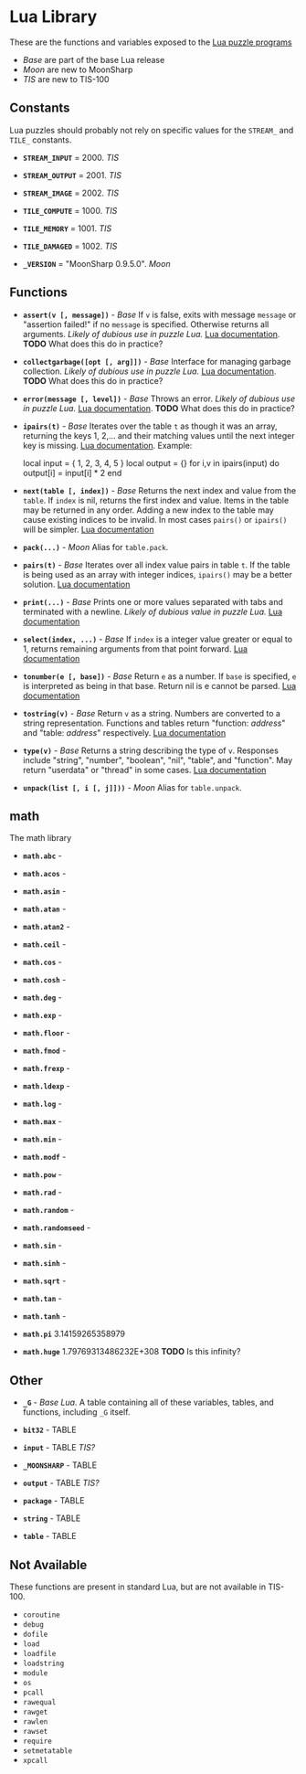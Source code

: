 Lua Library
===========

These are the functions and variables exposed to the [Lua puzzle programs](lua.html)

   * _Base_ are part of the base Lua release
   * _Moon_ are new to MoonSharp
   * _TIS_ are new to TIS-100

Constants
---------

Lua puzzles should probably not rely on specific values for the `STREAM_` and `TILE_` constants.

   * **`STREAM_INPUT`**  = 2000. _TIS_

   * **`STREAM_OUTPUT`** = 2001. _TIS_

   * **`STREAM_IMAGE`**  = 2002. _TIS_

   * **`TILE_COMPUTE`**  = 1000. _TIS_

   * **`TILE_MEMORY`**   = 1001. _TIS_

   * **`TILE_DAMAGED`**  = 1002. _TIS_

   * **`_VERSION`**      = "MoonSharp 0.9.5.0". _Moon_

Functions
---------

   * **`assert(v [, message])`** - _Base_ If `v` is false, exits with message `message` or "assertion failed!" if no `message` is specified. Otherwise returns all arguments. _Likely of dubious use in puzzle Lua._ [Lua documentation](http://www.lua.org/manual/5.2/manual.html#pdf-assert). **TODO** What does this do in practice?

   * **`collectgarbage([opt [, arg]])`** - _Base_ Interface for managing garbage collection. _Likely of dubious use in puzzle Lua._ [Lua documentation](http://www.lua.org/manual/5.2/manual.html#pdf-collectgarbage). **TODO** What does this do in practice?

   * **`error(message [, level])`** -  _Base_ Throws an error. _Likely of dubious use in puzzle Lua._ [Lua documentation](http://www.lua.org/manual/5.2/manual.html#pdf-error). **TODO** What does this do in practice?

   * **`ipairs(t)`** - _Base_ Iterates over the table `t` as though it was an array, returning the keys 1, 2,... and their matching values until the next integer key is missing. [Lua documentation](http://www.lua.org/manual/5.2/manual.html#pdf-ipairs). Example:

		local input = { 1, 2, 3, 4, 5 }
		local output = {}
		for i,v in ipairs(input) do
			output[i] = input[i] * 2
		end

   * **`next(table [, index])`** - _Base_ Returns the next index and value from the `table`. If `index` is nil, returns the first index and value. Items in the table may be returned in any order.  Adding a new index to the table may cause existing indices to be invalid.  In most cases `pairs()` or `ipairs()` will be simpler.  [Lua documentation](http://www.lua.org/manual/5.2/manual.html#pdf-next)

   * **`pack(...)`** - _Moon_ Alias for `table.pack`.

   * **`pairs(t)`** - _Base_ Iterates over all index value pairs in table `t`.  If the table is being used as an array with integer indices, `ipairs()` may be a better solution.  [Lua documentation](http://www.lua.org/manual/5.2/manual.html#pdf-pairs)

   * **`print(...)`** - _Base_ Prints one or more values separated with tabs and terminated with a newline. _Likely of dubious value in puzzle Lua._ [Lua documentation](http://www.lua.org/manual/5.2/manual.html#pdf-print)

   * **`select(index, ...)`** - _Base_ If `index` is a integer value greater or equal to 1, returns remaining arguments from that point forward. [Lua documentation](http://www.lua.org/manual/5.2/manual.html#pdf-select)

   * **`tonumber(e [, base])`** - _Base_ Return `e` as a number. If `base` is specified, `e` is interpreted as being in that base. Return nil is e cannot be parsed. [Lua documentation](http://www.lua.org/manual/5.2/manual.html#pdf-tonumber)

   * **`tostring(v)`** - _Base_ Return `v` as a string. Numbers are converted to a string representation. Functions and tables return "function: _address_" and "table: _address_" respectively. [Lua documentation](http://www.lua.org/manual/5.2/manual.html#pdf-tostring)

   * **`type(v)`** - _Base_ Returns a string describing the type of `v`.  Responses include "string", "number", "boolean", "nil", "table", and "function".   May return "userdata" or "thread" in some cases.  [Lua documentation](http://www.lua.org/manual/5.2/manual.html#pdf-type)

   * **`unpack(list [, i [, j]]))`** - _Moon_ Alias for `table.unpack`.


math
----

The math library

   * **`math.abc`** - 

   * **`math.acos`** - 

   * **`math.asin`** - 

   * **`math.atan`** - 

   * **`math.atan2`** - 

   * **`math.ceil`** - 

   * **`math.cos`** - 

   * **`math.cosh`** - 

   * **`math.deg`** - 

   * **`math.exp`** - 

   * **`math.floor`** - 

   * **`math.fmod`** - 

   * **`math.frexp`** - 

   * **`math.ldexp`** - 

   * **`math.log`** - 

   * **`math.max`** - 

   * **`math.min`** - 

   * **`math.modf`** - 

   * **`math.pow`** - 

   * **`math.rad`** - 

   * **`math.random`** - 

   * **`math.randomseed`** - 

   * **`math.sin`** - 

   * **`math.sinh`** - 

   * **`math.sqrt`** - 

   * **`math.tan`** - 

   * **`math.tanh`** - 

   * **`math.pi`** 3.14159265358979 

   * **`math.huge`** 1.79769313486232E+308 **TODO** Is this infinity?






Other
-----

   * **`_G`** - _Base Lua._ A table containing all of these variables, tables, and functions, including `_G` itself.

   * **`bit32`** -        TABLE

   * **`input`** -        TABLE _TIS?_

   * **`_MOONSHARP`** -   TABLE

   * **`output`** -       TABLE _TIS?_

   * **`package`** -      TABLE

   * **`string`** -       TABLE

   * **`table`** -        TABLE

Not Available
-------------

These functions are present in standard Lua, but are not available in TIS-100. 

   * `coroutine`
   * `debug`
   * `dofile`
   * `load`
   * `loadfile`
   * `loadstring`
   * `module`
   * `os`
   * `pcall`
   * `rawequal`
   * `rawget`
   * `rawlen`
   * `rawset`
   * `require`
   * `setmetatable`
   * `xpcall`
